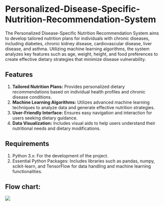 # Personalized-Disease-Specific-Nutrition-Recommendation-System

The Personalized Disease-Specific Nutrition Recommendation System aims to develop tailored nutrition plans for individuals with chronic diseases, including diabetes, chronic kidney disease, cardiovascular disease, liver disease, and asthma. Utilizing machine learning algorithms, the system analyzes key features such as age, weight, height, and food preferences to create effective dietary strategies that minimize disease vulnerability.

## Features

1. **Tailored Nutrition Plans:** Provides personalized dietary recommendations based on individual health profiles and chronic disease conditions.
2. **Machine Learning Algorithms:** Utilizes advanced machine learning techniques to analyze data and generate effective nutrition strategies.
3. **User-Friendly Interface:** Ensures easy navigation and interaction for users seeking dietary guidance.
4. **Data Visualization:** Includes visual aids to help users understand their nutritional needs and dietary modifications.

## Requirements
1. Python 3.x: For the development of the project.
2. Essential Python Packages: Includes libraries such as pandas, numpy, scikit-learn, and TensorFlow for data handling and machine learning functionalities.

## Flow chart:
![](./ad1.jpg)

